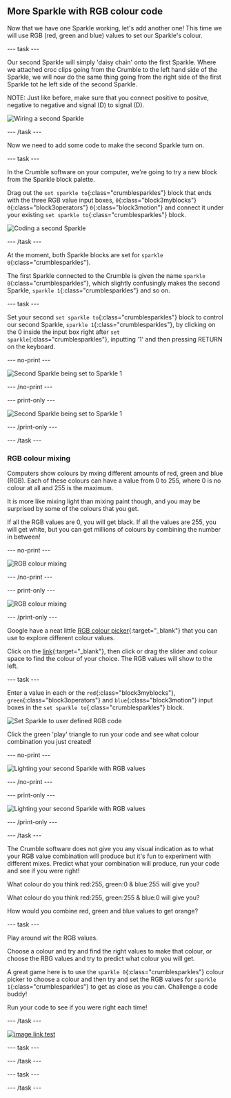 ## More Sparkle with RGB colour code

Now that we have one Sparkle working, let's add another one! This time we will use RGB (red, green and blue) values to set our Sparkle's colour.

--- task ---

Our second Sparkle will simply 'daisy chain' onto the first Sparkle. Where we attached croc clips going from the Crumble to the left hand side of the Sparkle, we will now do the same thing going from the right side of the first Sparkle tot he left side of the second Sparkle.

NOTE: Just like before, make sure that you connect positive to positve, negative to negative and signal (D) to signal (D).

![Wiring a second Sparkle](images/secondSparkleWire.jpg)

--- /task ---

Now we need to add some code to make the second Sparkle turn on.

--- task ---

In the Crumble software on your computer, we're going to try a new block from the Sparkle block palette.

Drag out the `set sparkle to`{:class="crumblesparkles"} block that ends with the three RGB value input boxes, `0`{:class="block3myblocks"} `0`{:class="block3operators"} `0`{:class="block3motion"} and connect it under your existing `set sparkle to`{:class="crumblesparkles"} block.

![Coding a second Sparkle](images/secondSparkleCodeBlocks.png)

--- /task ---

At the moment, both Sparkle blocks are set for `sparkle 0`{:class="crumblesparkles"}. 

The first Sparkle connected to the Crumble is given the name `sparkle 0`{:class="crumblesparkles"}, which slightly confusingly makes the second Sparkle, `sparkle 1`{:class="crumblesparkles"} and so on.

--- task ---

Set your second `set sparkle to`{:class="crumblesparkles"} block to control our second Sparkle, `sparkle 1`{:class="crumblesparkles"}, by clicking on the 0 inside the input box right after `set sparkle`{:class="crumblesparkles"}, inputting '1' and then pressing RETURN on the keyboard.

--- no-print ---

![Second Sparkle being set to Sparkle 1](images/secondSparkleSetTo1.gif)

--- /no-print ---

--- print-only ---

![Second Sparkle being set to Sparkle 1](images/secondSparkleSetTo1_noPrint.png)

--- /print-only ---

--- /task ---

### RGB colour mixing

Computers show colours by mxing different amounts of red, green and blue (RGB). Each  of these colours can have a value from 0 to 255, where 0 is no colour at all and 255 is the maximum. 

It is more like mixing light than mixing paint though, and you may be surprised by some of the colours that you get.

If all the RGB values are 0, you will get black. If all the values are 255, you will get white, but you can get millions of colours by combining the number in between!

--- no-print ---

![RGB colour mixing](images/RGBvalues.gif)

--- /no-print ---

--- print-only ---

![RGB colour mixing](images/RGBvalues_noPrint.png)

--- /print-only ---

Google have a neat little [RGB colour picker](https://www.google.com/search?q=color+picker){:target="_blank"} that you can use to explore different colour values.

Click on the [link](https://www.google.com/search?q=color+picker){:target="_blank"}, then click or drag the slider and colour space to find the colour of your choice. The RGB values will show to the left.

--- task ---

Enter a value in each or the `red`{:class="block3myblocks"}, `green`{:class="block3operators"} and `blue`{:class="block3motion"} input boxes in the `set sparkle to`{:class="crumblesparkles"} block.

![Set Sparkle to user defined RGB code](images/SparkleRGBcode.png)

Click the green 'play' triangle to run your code and see what colour combination you just created!

--- no-print ---

![Lighting your second Sparkle with RGB values](images/secondSparkleLights.gif)

--- /no-print ---

--- print-only ---

![Lighting your second Sparkle with RGB values](images/secondSparkleLights_noPrint.png)

--- /print-only ---

--- /task ---

The Crumble software does not give you any visual indication as to what your RGB value combination will produce but it's fun to experiment with different mixes. Predict what your combination will produce, run your code and see if you were right!

What colour do you think red:255, green:0 & blue:255 will give you?

What colour do you think red:255, green:255 & blue:0 will give you?

How would you combine red, green and blue values to get orange?

--- task ---

Play around wit the RGB values. 

Choose a colour and try and find the right values to make that colour, or choose the RBG values and try to predict what colour you will get.

A great game here is to use the `sparkle 0`{:class="crumblesparkles"} colour picker to choose a colour and then try and set the RGB values for `sparkle 1`{:class="crumblesparkles"} to get as close as you can. Challenge a code buddy!

Run your code to see if you were right each time!

--- /task ---

<a href="www.google.com">![image link test](images/SparkleRGBcode.png)</a>

--- task ---



--- /task ---

--- task ---



--- /task ---